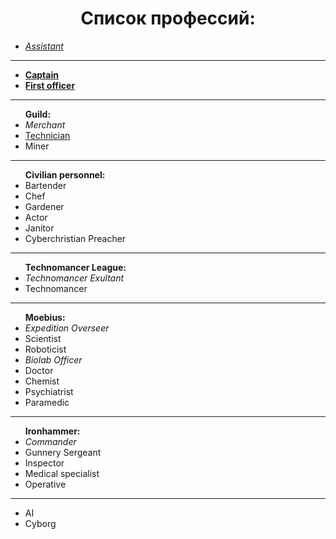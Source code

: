 <h1 align="center"> Список профессий: </h1>
<ul>
  <li><em><a href="https://github.com/discordia-space/wiki/wiki/Assistant">Assistant</a></em> </li>
  </ul>
  <hr>
  <ul><li><strong> <a href="https://github.com/discordia-space/wiki/wiki/Captain">Captain</a></strong></li>
  <li><strong> <a href="https://github.com/discordia-space/wiki/wiki/First-officer">First officer</a></strong></li>
  </ul>
  <hr>
  <ul><strong>Guild:</strong>
  <li><em>Merchant</em></li>
  <li><a href="https://github.com/discordia-space/wiki/wiki/Guild_technician_ru">Technician</a></li>
  <li>Miner</li>
  </ul>
  <hr>
  <ul><strong>Civilian personnel:</strong>
  <li>Bartender</li>
  <li>Chef</li>
  <li>Gardener</li>
  <li>Actor</li>
  <li>Janitor</li>
  <li>Cyberchristian Preacher</li>
  </ul>
  <hr>
  <ul><strong>Technomancer League:</strong>
  <li><em>Technomancer Exultant</em> </li>
  <li>Technomancer</li>
  </ul>
  <hr>
  <ul><strong>Moebius:</strong>
  <li><em>Expedition Overseer</em></li>
  <li>Scientist</li>
  <li>Roboticist</li>
  <li><em>Biolab Officer</em></li>
  <li>Doctor</li>
  <li>Chemist</li>
  <li>Psychiatrist</li>
  <li>Paramedic</li>
  </ul>
  <hr>
  <ul><strong>Ironhammer:</strong>
  <li><em>Commander</em></li>
  <li>Gunnery Sergeant</li>
  <li>Inspector</li>
  <li>Medical specialist</li>
  <li>Operative</li>
  </ul>
  <hr>
  <ul>
  <li>AI</li>
  <li>Cyborg</li>
  </ul>

